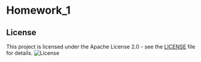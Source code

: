 # Homework_1

## License

This project is licensed under the Apache License 2.0 - see the [LICENSE](LICENSE) file for details.
![License](https://img.shields.io/badge/License-Apache%202.0-blue.svg)
